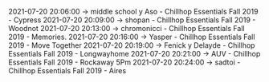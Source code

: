 2021-07-20 20:06:00 -> middle school y Aso - Chillhop Essentials Fall 2019 - Cypress
2021-07-20 20:09:00 -> shopan - Chillhop Essentials Fall 2019 - Woodnot
2021-07-20 20:13:00 -> chromonicci - Chillhop Essentials Fall 2019 - Memories.
2021-07-20 20:16:00 -> Yasper - Chillhop Essentials Fall 2019 - Move Together
2021-07-20 20:19:00 -> Fenick y Delayde - Chillhop Essentials Fall 2019 - Longwayhome
2021-07-20 20:21:00 -> AUV - Chillhop Essentials Fall 2019 - Rockaway 5Pm
2021-07-20 20:24:00 -> sadtoi - Chillhop Essentials Fall 2019 - Aires
